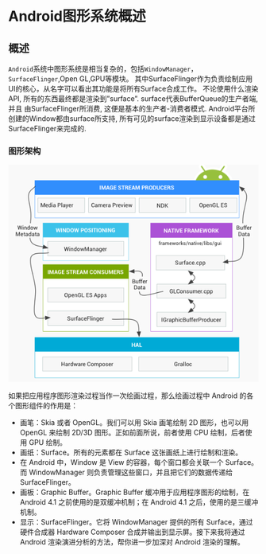 # Android图形系统概述

##  概述

`Android`系统中图形系统是相当复杂的，包括`WindowManager`，`SurfaceFlinger`,Open GL,GPU等模块。 其中SurfaceFlinger作为负责绘制应用UI的核心，从名字可以看出其功能是将所有Surface合成工作。 不论使用什么渲染API, 所有的东西最终都是渲染到”surface”. surface代表BufferQueue的生产者端, 并且 由SurfaceFlinger所消费, 这便是基本的生产者-消费者模式. Android平台所创建的Window都由surface所支持, 所有可见的surface渲染到显示设备都是通过SurfaceFlinger来完成的.

### 图形架构

![](../.gitbook/assets/image%20%2861%29.png)



如果把应用程序图形渲染过程当作一次绘画过程，那么绘画过程中 Android 的各个图形组件的作用是：

* 画笔：Skia 或者 OpenGL。我们可以用 Skia 画笔绘制 2D 图形，也可以用 OpenGL 来绘制 2D/3D 图形。正如前面所说，前者使用 CPU 绘制，后者使用 GPU 绘制。
* 画纸：Surface。所有的元素都在 Surface 这张画纸上进行绘制和渲染。
* 在 Android 中，Window 是 View 的容器，每个窗口都会关联一个 Surface。而 WindowManager 则负责管理这些窗口，并且把它们的数据传递给 SurfaceFlinger。
* 画板：Graphic Buffer。Graphic Buffer 缓冲用于应用程序图形的绘制，在 Android 4.1 之前使用的是双缓冲机制；在 Android 4.1 之后，使用的是三缓冲机制。
* 显示：SurfaceFlinger。它将 WindowManager 提供的所有 Surface，通过硬件合成器 Hardware Composer 合成并输出到显示屏。接下来我将通过 Android 渲染演进分析的方法，帮你进一步加深对 Android 渲染的理解。

